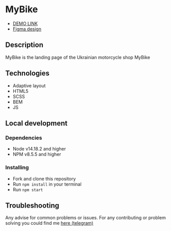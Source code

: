 # MyBike

- [DEMO LINK](https://andr1yk.github.io/layout-mybike/)
- [Figma design](https://www.figma.com/file/p7IPB4ilanxqI0TzTZgLVc/MYBIKE)

## Description

MyBike is the landing page of the Ukrainian motorcycle shop MyBike

## Technologies
- Adaptive layout
- HTML5
- SCSS
- BEM
- JS

## Local development

### Dependencies
* Node v14.18.2 and higher
* NPM v8.5.5 and higher

### Installing
* Fork and clone this repository
* Run `npm install` in your terminal
* Run `npm start`

## Troubleshooting

Any advise for common problems or issues.
For any contributing or problem solving you could find me [here (telegram)](https://t.me/andr1yk)
